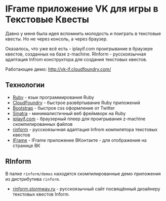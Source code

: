 IFrame приложение VK для игры в Текстовые Квесты
================================================

Давно у меня была идея вспомнить молодость и поиграть в текстовые квесты.
Но не через консоль, а через браузер.

Оказалось, что уже всё есть - iplayif.com проигрывание в браузере квестов,
созданных на базе z-machine. RInform - русскоязычная адаптация Infrom конструктора
для создания текстовых квестов.

Работающее демо: http://vk-if.cloudfoundry.com/

Технологии
----------

* [Ruby](http://ruby-lang.org) - язык программирования Ruby
* [CloudFoundry](http://cloudfoundry.com/) - быстрое развёртывание Ruby приложений
* [Bootstrap](http://twitter.github.com/bootstrap/) - быстрое css оформление от Twitter
* [Sinatra](http://sinatraruby.ru/) - минималистичный веб фреймворк на Ruby
* [iplayif.com](http://iplayif.com) - браузерный плеер для проигрывания z-machine скомпилированных файлов
* [rinform](http://rinform.stormway.ru/) - русскоязычная адаптация Infrom компилятора текстовых квестов
* [IFrame](http://vk.com/pages?oid=-1&p=IFrame-%D0%BF%D1%80%D0%B8%D0%BB%D0%BE%D0%B6%D0%B5%D0%BD%D0%B8%D1%8F) - IFrame приложение ВКонтакте - для отображения на странице ВК


RInform
-------

В папке `rinform/demos` находятся скомпилированные демо приложения из 
дистрибутива `rinform`.

* [rinform.stormway.ru](http://rinform.stormway.ru/) - русскоязычный сайт посвящённый 
дизайнеру текстовых квестов Inform.
